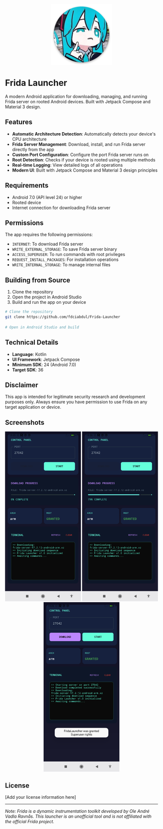 <p align="center">
  <img src="icon.png" alt="Frida Launcher Logo" width="200"/>
</p>

# Frida Launcher

A modern Android application for downloading, managing, and running Frida server on rooted Android devices. Built with Jetpack Compose and Material 3 design.

## Features

- **Automatic Architecture Detection**: Automatically detects your device's CPU architecture
- **Frida Server Management**: Download, install, and run Frida server directly from the app
- **Custom Port Configuration**: Configure the port Frida server runs on
- **Root Detection**: Checks if your device is rooted using multiple methods
- **Real-time Logging**: View detailed logs of all operations
- **Modern UI**: Built with Jetpack Compose and Material 3 design principles

## Requirements

- Android 7.0 (API level 24) or higher
- Rooted device
- Internet connection for downloading Frida server

## Permissions

The app requires the following permissions:

- `INTERNET`: To download Frida server
- `WRITE_EXTERNAL_STORAGE`: To save Frida server binary
- `ACCESS_SUPERUSER`: To run commands with root privileges
- `REQUEST_INSTALL_PACKAGES`: For installation operations
- `WRITE_INTERNAL_STORAGE`: To manage internal files

## Building from Source

1. Clone the repository
2. Open the project in Android Studio
3. Build and run the app on your device

```bash
# Clone the repository
git clone https://github.com/fdciabdul/Frida-Launcher

# Open in Android Studio and build
```

## Technical Details

- **Language**: Kotlin
- **UI Framework**: Jetpack Compose
- **Minimum SDK**: 24 (Android 7.0)
- **Target SDK**: 36

## Disclaimer

This app is intended for legitimate security research and development purposes only. Always ensure you have permission to use Frida on any target application or device.

## Screenshots

<p align="center">
  <img src="screenshot/screenshot1.png" alt="Screenshot 1" width="250"/>
  <img src="screenshot/screenshot2.png" alt="Screenshot 2" width="250"/>
  <img src="screenshot/screenshot3.png" alt="Screenshot 3" width="250"/>
</p>

## License

[Add your license information here]

---

*Note: Frida is a dynamic instrumentation toolkit developed by Ole André Vadla Ravnås. This launcher is an unofficial tool and is not affiliated with the official Frida project.*